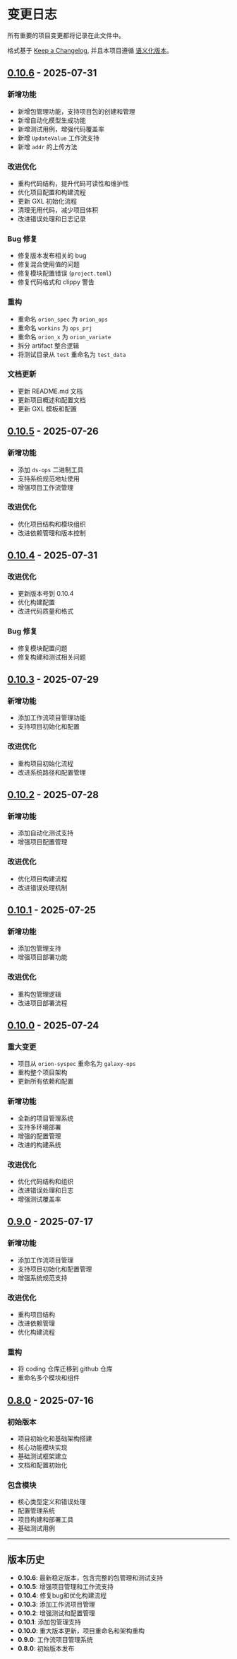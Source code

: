 # 变更日志

所有重要的项目变更都将记录在此文件中。

格式基于 [Keep a Changelog](https://keepachangelog.com/zh-CN/1.0.0/),
并且本项目遵循 [语义化版本](https://semver.org/lang/zh-CN/)。

## [0.10.6] - 2025-07-31

### 新增功能
- 新增包管理功能，支持项目包的创建和管理
- 新增自动化模型生成功能
- 新增测试用例，增强代码覆盖率
- 新增 `UpdateValue` 工作流支持
- 新增 `addr` 的上传方法

### 改进优化
- 重构代码结构，提升代码可读性和维护性
- 优化项目配置和构建流程
- 更新 GXL 初始化流程
- 清理无用代码，减少项目体积
- 改进错误处理和日志记录

### Bug 修复
- 修复版本发布相关的 bug
- 修复混合使用值的问题
- 修复模块配置错误 (`project.toml`)
- 修复代码格式和 clippy 警告

### 重构
- 重命名 `orion_spec` 为 `orion_ops`
- 重命名 `workins` 为 `ops_prj`
- 重命名 `orion_x` 为 `orion_variate`
- 拆分 artifact 整合逻辑
- 将测试目录从 `test` 重命名为 `test_data`

### 文档更新
- 更新 README.md 文档
- 更新项目概述和配置文档
- 更新 GXL 模板和配置

## [0.10.5] - 2025-07-26

### 新增功能
- 添加 `ds-ops` 二进制工具
- 支持系统规范地址使用
- 增强项目工作流管理

### 改进优化
- 优化项目结构和模块组织
- 改进依赖管理和版本控制

## [0.10.4] - 2025-07-31

### 改进优化
- 更新版本号到 0.10.4
- 优化构建配置
- 改进代码质量和格式

### Bug 修复
- 修复模块配置问题
- 修复构建和测试相关问题

## [0.10.3] - 2025-07-29

### 新增功能
- 添加工作流项目管理功能
- 支持项目初始化和配置

### 改进优化
- 重构项目初始化流程
- 改进系统路径和配置管理

## [0.10.2] - 2025-07-28

### 新增功能
- 添加自动化测试支持
- 增强项目配置管理

### 改进优化
- 优化项目构建流程
- 改进错误处理机制

## [0.10.1] - 2025-07-25

### 新增功能
- 添加包管理支持
- 增强项目部署功能

### 改进优化
- 重构包管理逻辑
- 改进项目部署流程

## [0.10.0] - 2025-07-24

### 重大变更
- 项目从 `orion-syspec` 重命名为 `galaxy-ops`
- 重构整个项目架构
- 更新所有依赖和配置

### 新增功能
- 全新的项目管理系统
- 支持多环境部署
- 增强的配置管理
- 改进的构建系统

### 改进优化
- 优化代码结构和组织
- 改进错误处理和日志
- 增强测试覆盖率

## [0.9.0] - 2025-07-17

### 新增功能
- 添加工作流项目管理
- 支持项目初始化和配置管理
- 增强系统规范支持

### 改进优化
- 重构项目结构
- 改进依赖管理
- 优化构建流程

### 重构
- 将 coding 仓库迁移到 github 仓库
- 重命名多个模块和组件

## [0.8.0] - 2025-07-16

### 初始版本
- 项目初始化和基础架构搭建
- 核心功能模块实现
- 基础测试框架建立
- 文档和配置初始化

### 包含模块
- 核心类型定义和错误处理
- 配置管理系统
- 项目构建和部署工具
- 基础测试用例

---

## 版本历史

- **0.10.6**: 最新稳定版本，包含完整的包管理和测试支持
- **0.10.5**: 增强项目管理和工作流支持
- **0.10.4**: 修复bug和优化构建流程
- **0.10.3**: 添加工作流项目管理
- **0.10.2**: 增强测试和配置管理
- **0.10.1**: 添加包管理支持
- **0.10.0**: 重大版本更新，项目重命名和架构重构
- **0.9.0**: 工作流项目管理系统
- **0.8.0**: 初始版本发布

[0.10.6]: https://github.com/galaxy-sec/galaxy-ops/compare/v0.10.5...v0.10.6
[0.10.5]: https://github.com/galaxy-sec/galaxy-ops/compare/v0.10.4...v0.10.5
[0.10.4]: https://github.com/galaxy-sec/galaxy-ops/compare/v0.10.3...v0.10.4
[0.10.3]: https://github.com/galaxy-sec/galaxy-ops/compare/v0.10.2...v0.10.3
[0.10.2]: https://github.com/galaxy-sec/galaxy-ops/compare/v0.10.1...v0.10.2
[0.10.1]: https://github.com/galaxy-sec/galaxy-ops/compare/v0.10.0...v0.10.1
[0.10.0]: https://github.com/galaxy-sec/galaxy-ops/compare/v0.9.0...v0.10.0
[0.9.0]: https://github.com/galaxy-sec/galaxy-ops/compare/v0.8.0...v0.9.0
[0.8.0]: https://github.com/galaxy-sec/galaxy-ops/releases/tag/v0.8.0